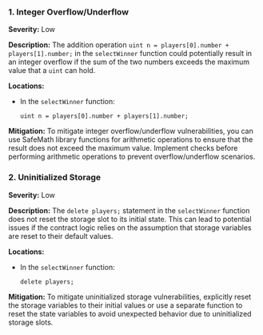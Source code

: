 ### 1. **Integer Overflow/Underflow**

**Severity:**
Low

**Description:**
The addition operation `uint n = players[0].number + players[1].number;` in the `selectWinner` function could potentially result in an integer overflow if the sum of the two numbers exceeds the maximum value that a `uint` can hold.

**Locations:**

- In the `selectWinner` function:
  ```solidity
  uint n = players[0].number + players[1].number;
  ```

**Mitigation:**
To mitigate integer overflow/underflow vulnerabilities, you can use SafeMath library functions for arithmetic operations to ensure that the result does not exceed the maximum value. Implement checks before performing arithmetic operations to prevent overflow/underflow scenarios.

### 2. **Uninitialized Storage**

**Severity:**
Low

**Description:**
The `delete players;` statement in the `selectWinner` function does not reset the storage slot to its initial state. This can lead to potential issues if the contract logic relies on the assumption that storage variables are reset to their default values.

**Locations:**

- In the `selectWinner` function:
  ```solidity
  delete players;
  ```

**Mitigation:**
To mitigate uninitialized storage vulnerabilities, explicitly reset the storage variables to their initial values or use a separate function to reset the state variables to avoid unexpected behavior due to uninitialized storage slots.